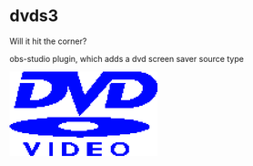 # dvds3
Will it hit the corner?

obs-studio plugin, which adds a dvd screen saver source type

![logo](./data/dvd.png)
